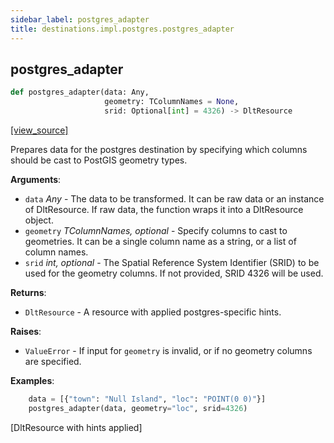 ```yaml
---
sidebar_label: postgres_adapter
title: destinations.impl.postgres.postgres_adapter
---
```


## postgres\_adapter

```python
def postgres_adapter(data: Any,
                     geometry: TColumnNames = None,
                     srid: Optional[int] = 4326) -> DltResource
```

[[view_source]](https://github.com/dlt-hub/dlt/blob/f0690715274590fc4cacf1165e3661aaa7af1c15/dlt/destinations/impl/postgres/postgres_adapter.py#L11)

Prepares data for the postgres destination by specifying which columns should
be cast to PostGIS geometry types.

**Arguments**:

- `data` _Any_ - The data to be transformed. It can be raw data or an instance
  of DltResource. If raw data, the function wraps it into a DltResource
  object.
- `geometry` _TColumnNames, optional_ - Specify columns to cast to geometries.
  It can be a single column name as a string, or a list of column names.
- `srid` _int, optional_ - The Spatial Reference System Identifier (SRID) to be
  used for the geometry columns. If not provided, SRID 4326 will be used.
  

**Returns**:

- `DltResource` - A resource with applied postgres-specific hints.
  

**Raises**:

- `ValueError` - If input for `geometry` is invalid, or if no geometry columns are specified.
  

**Examples**:

```py
    data = [{"town": "Null Island", "loc": "POINT(0 0)"}]
    postgres_adapter(data, geometry="loc", srid=4326)
```
  [DltResource with hints applied]

